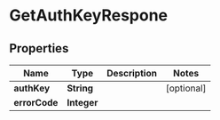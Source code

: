 # GetAuthKeyRespone

## Properties
Name | Type | Description | Notes
------------ | ------------- | ------------- | -------------
**authKey** | **String** |  |  [optional]
**errorCode** | **Integer** |  | 
